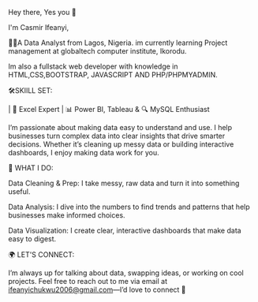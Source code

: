 Hey there, Yes you 🫵
 
I'm Casmir Ifeanyi,

👨‍💻A Data Analyst from Lagos, Nigeria. im currently learning Project management at globaltech computer institute, Ikorodu.

Im also a fullstack web developer with knowledge in HTML,CSS,BOOTSTRAP, JAVASCRIPT AND PHP/PHPMYADMIN.


🛠️SKIILL SET:

| 💼 Excel Expert | 📊 Power BI, Tableau & 🔍 MySQL Enthusiast

I’m passionate about making data easy to understand and use. I help businesses turn complex data into clear insights that drive smarter decisions. Whether it’s cleaning up messy data or building interactive dashboards, I enjoy making data work for you.

🌟 WHAT I DO:

Data Cleaning & Prep: I take messy, raw data and turn it into something useful.

Data Analysis: I dive into the numbers to find trends and patterns that help businesses make informed choices.

Data Visualization: I create clear, interactive dashboards that make data easy to digest.


🌍 LET'S CONNECT:

I’m always up for talking about data, swapping ideas, or working on cool projects. Feel free to reach out to me via email at ifeanyichukwu2006@gmail.com—I’d love to connect 🙂
